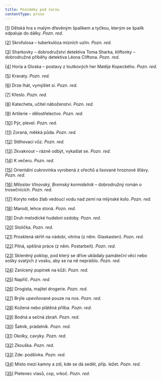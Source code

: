 ```yaml
---
title: Poznámky pod čarou
contentType: prose
---
```


<section>

[\[1\]](./resources/undefined) Dětská hra s malým dřevěným špalíkem a tyčkou, kterým se špalík odpaluje do dálky. _Pozn. red._

[\[2\]](./resources/undefined) Skrofulosa – tuberkulóza mízních uzlin. _Pozn. red._

[\[3\]](./resources/undefined) Sharkovky – dobrodružství detektiva Toma Sharka, kliftonky – dobrodružné příběhy detektiva Léona Cliftona. _Pozn. red._

[\[4\]](./resources/undefined) Horia a Gloska – postavy z loutkových her Matěje Kopeckého. _Pozn. red_.

[\[5\]](./resources/undefined) Kravaty. _Pozn. red._

[\[6\]](./resources/undefined) Drze lhát, vymýšlet si. _Pozn. red._

[\[7\]](./resources/undefined) Křeslo. _Pozn. red._

[\[8\]](./resources/undefined) Katecheta, učitel náboženství. _Pozn. red._

[\[9\]](./resources/undefined) Artilerie – dělostřelectvo. _Pozn. red._

[\[10\]](./resources/undefined) Pýr, plevel. _Pozn. red._

[\[11\]](./resources/undefined) Zoraná, měkká půda. _Pozn. red._

[\[12\]](./resources/undefined) Stěhovací vůz. _Pozn. red._

[\[13\]](./resources/undefined) Zkvaknout – rázně odbýt, vykašlat se. _Pozn. red._

[\[14\]](./resources/undefined) K večeru. _Pozn. red._

[\[15\]](./resources/undefined) Orientální cukrovinka vyrobená z ořechů a lisované hroznové šťávy. _Pozn. red._

[\[16\]](./resources/undefined) _Miloslav Vlnovský, Bremský kormidelník_ – dobrodružný román o trosečnících. _Pozn. red._

[\[17\]](./resources/undefined) Koryto nebo žlab vedoucí vodu nad zemí na mlýnské kolo. _Pozn. red._

[\[18\]](./resources/undefined) Marodí, lehce stoná. _Pozn. red._

[\[19\]](./resources/undefined) Druh melodické hudební ozdoby. _Pozn. red._

[\[20\]](./resources/undefined) Stolička. _Pozn. red._

[\[21\]](./resources/undefined) Prosklená skříň na nádobí, vitrína (z něm. Glaskasten). _Pozn. red._

[\[22\]](./resources/undefined) Pilná, spěšná práce (z něm. Postarbeit). _Pozn. red_.

[\[23\]](./resources/undefined) Skleněný poklop, pod který se dříve ukládaly památeční věci nebo sošky svatých z vosku, aby se na ně neprášilo. _Pozn. red._

[\[24\]](./resources/undefined) Zanícený pupínek na kůži. _Pozn. red._

[\[25\]](./resources/undefined) Napříč. _Pozn. red._

[\[26\]](./resources/undefined) Drogista, majitel drogerie. _Pozn. red._

[\[27\]](./resources/undefined) Brýle upevňované pouze na nos. _Pozn. red._

[\[28\]](./resources/undefined) Kožená nebo plátěná přilba. _Pozn. red._

[\[29\]](./resources/undefined) Bodná a sečná zbraň. _Pozn. red._

[\[30\]](./resources/undefined) Šatník, prádelník. _Pozn. red._

[\[31\]](./resources/undefined) Okolky, cavyky. _Pozn. red._

[\[32\]](./resources/undefined) Zkouška. _Pozn. red._

[\[33\]](./resources/undefined) Zde: podšívka. _Pozn. red._

[\[34\]](./resources/undefined) Místo mezi kamny a zdí, kde se dá sedět, příp. ležet. _Pozn. red._

[\[35\]](./resources/undefined) Pletenec vlasů, cop, vrkoč. _Pozn. red._

</section>
